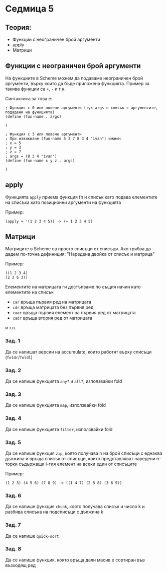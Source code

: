 Седмица 5
=========

Теория:
-------
- Функции с неограничен брой аргументи
- apply
- Матрици

## Функции с неограничен брой аргументи
На функциите в Scheme можем да подаваме неограничен брой аргументи, върху които да бъде приложена функцията. Пример за такива функции са `+`, `-` и т.н.

Синтаксиса за това е:
```Racket
; Функция с 0 или повече аргументи (тук args е списък с аргументите, подадени на функцията)
(define (fun-name . args)

)

; Функция с 3 или повече аргументи
; При извикване (fun-name 5 3 7 8 3 4 "ivan") имаме:
; x = 5
; y = 3
; z = 7
; args = (8 3 4 "ivan")
(define (fun-name x y z . args)

)
```

## apply
Функцията `apply` приема функция fn и списък като подава елементите на списъка като позиционни аргументи на функцията

Пример:
```Racket
(apply + '(1 2 3 4 5)) -> (+ 1 2 3 4 5)
```

## Матрици
Матриците в Scheme са просто списъци от списъци. Ако трябва да дадем по-точна дефиниция: "Наредена двойка от списък и матрица"

Пример:
```Racket
((1 2 3 4)
(2 3 6 3))
```

Елементите на матрицата ги достъпваме по същия начин като елементите на списък
- `car` връща първия ред на матрицата
- `cdr` връща матрицата без първия ред
- `caar` връща първия елемент на първия ред от матрицата
- `cadr` връща втория ред от матрицата

и т.н.

### Зад. 1
Да се напишат версии на accumulate, които работят върху списъци (`foldr`/`foldl`)

### Зад. 2
Да се напише функцията `any?` и `all?`, използвайки fold

### Зад. 3
Да се напише функцията `map`, използвайки fold

### Зад. 4
Да се напише функцията `filter`, използвайки fold

### Зад. 5
Да се напише функция `zip`, която получава n на брой списъци с еднаква дължина и връща списък от списъци, които представляват наредени n-торки съдържащи i-тия елемент на всеки един от списъците

Пример:
```Racket
(1 2 3) (4 5 6) (7 8 9) -> ((1 4 7) (2 5 8) (3 6 9))
```

### Зад. 6
Да се напише функция `chunk`, която получава списък и число k и разбива списъка на подсписъци с дължина k

### Зад. 7
Да се напише `quick-sort`

### Зад. 8
Да се напише функция, която връща дали масив е сортиран във възходящ ред


